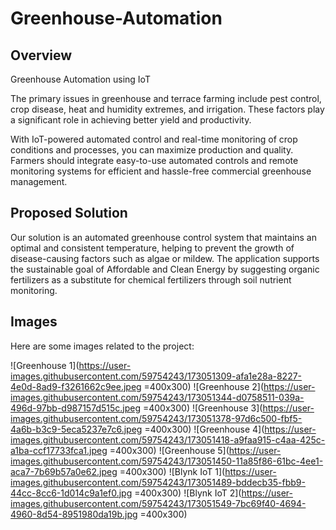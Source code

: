# Greenhouse-Automation

## Overview
Greenhouse Automation using IoT

The primary issues in greenhouse and terrace farming include pest control, crop disease, heat and humidity extremes, and irrigation. These factors play a significant role in achieving better yield and productivity. 

With IoT-powered automated control and real-time monitoring of crop conditions and processes, you can maximize production and quality. Farmers should integrate easy-to-use automated controls and remote monitoring systems for efficient and hassle-free commercial greenhouse management.

## Proposed Solution
Our solution is an automated greenhouse control system that maintains an optimal and consistent temperature, helping to prevent the growth of disease-causing factors such as algae or mildew. The application supports the sustainable goal of Affordable and Clean Energy by suggesting organic fertilizers as a substitute for chemical fertilizers through soil nutrient monitoring.

## Images
Here are some images related to the project:

![Greenhouse 1](https://user-images.githubusercontent.com/59754243/173051309-afa1e28a-8227-4e0d-8ad9-f3261662c9ee.jpeg =400x300)
![Greenhouse 2](https://user-images.githubusercontent.com/59754243/173051344-d0758511-039a-496d-97bb-d987157d515c.jpeg =400x300)
![Greenhouse 3](https://user-images.githubusercontent.com/59754243/173051378-97d6c500-fbf5-4a6b-b3c9-5eca5237e7c6.jpeg =400x300)
![Greenhouse 4](https://user-images.githubusercontent.com/59754243/173051418-a9faa915-c4aa-425c-a1ba-ccf17733fca1.jpeg =400x300)
![Greenhouse 5](https://user-images.githubusercontent.com/59754243/173051450-11a85f86-61bc-4ee1-aca7-7b69b57a0e62.jpeg =400x300)
![Blynk IoT 1](https://user-images.githubusercontent.com/59754243/173051489-bddecb35-fbb9-44cc-8cc6-1d014c9a1ef0.jpg =400x300)
![Blynk IoT 2](https://user-images.githubusercontent.com/59754243/173051549-7bc69f40-4694-4960-8d54-8951980da19b.jpg =400x300)
